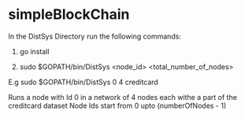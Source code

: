 # simpleBlockChain

In the DistSys Directory run the following commands:

1. go install

2. sudo $GOPATH/bin/DistSys <node_id> <total_number_of_nodes> <datasetname>
  
  E.g sudo $GOPATH/bin/DistSys 0 4 creditcard
  
  Runs a node with Id 0 in a network of 4 nodes each withe a part of the creditcard dataset
  Node Ids start from 0 upto (numberOfNodes - 1)
  

